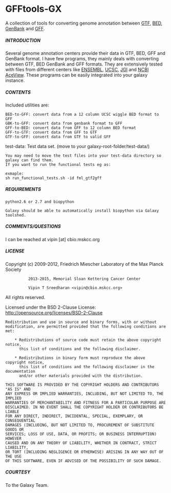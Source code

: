 GFFtools-GX 
===========

A collection of tools for converting genome annotation between [GTF](https://genome.ucsc.edu/FAQ/FAQformat.html#format4), [BED](https://genome.ucsc.edu/FAQ/FAQformat.html#format1), [GenBank](http://www.ncbi.nlm.nih.gov/Sitemap/samplerecord.html) and [GFF](https://genome.ucsc.edu/FAQ/FAQformat.html#format3).

##### INTRODUCTION

Several genome annotation centers provide their data in GTF, BED, GFF and GenBank format. I have few programs, they mainly deals with converting between GTF, BED GenBank and GFF formats. They are extensively tested with files from different centers like [ENSEMBL](http://www.ensembl.org), [UCSC](https://genome.ucsc.edu/), [JGI](http://genome.jgi.doe.gov/) and [NCBI AceView](http://www.ncbi.nlm.nih.gov/IEB/Research/Acembly/HelpJan.html). These programs can be easily integrated into your galaxy instance.

##### CONTENTS

Included utilities are: 

    BED-to-GFF: convert data from a 12 column UCSC wiggle BED format to GFF
    GBK-to-GFF: convert data from genbank format to GFF
    GFF-to-BED: convert data from GFF to 12 column BED format
    GFF-to-GTF: convert data from GFF to GTF 
    GTF-to-GFF: convert data from GTF to valid GFF

test-data: Test data set. (move to your galaxy-root-folder/test-data/)
    
    You may need to move the test files into your test-data directory so galaxy can find them. 
    If you want to run the functional tests eg as: 

    exmaple: 
    sh run_functional_tests.sh -id fml_gtf2gff

##### REQUIREMENTS

    python2.6 or 2.7 and biopython  

    Galaxy should be able to automatically install biopython via Galaxy toolshed.

##### COMMENTS/QUESTIONS 

I can be reached at vipin [at] cbio.mskcc.org 

##### LICENSE

Copyright (c) 2009-2012, Friedrich Miescher Laboratory of the Max Planck Society

              2013-2015, Memorial Sloan Kettering Cancer Center

              Vipin T Sreedharan <vipin@cbio.mskcc.org>  
All rights reserved.

Licensed under the BSD 2-Clause License: <http://opensource.org/licenses/BSD-2-Clause>
    
    Redistribution and use in source and binary forms, with or without
    modification, are permitted provided that the following conditions are met:
    
        * Redistributions of source code must retain the above copyright notice,
          this list of conditions and the following disclaimer.
    
        * Redistributions in binary form must reproduce the above copyright notice,
          this list of conditions and the following disclaimer in the documentation
          and/or other materials provided with the distribution.
    
    THIS SOFTWARE IS PROVIDED BY THE COPYRIGHT HOLDERS AND CONTRIBUTORS "AS IS" AND
    ANY EXPRESS OR IMPLIED WARRANTIES, INCLUDING, BUT NOT LIMITED TO, THE IMPLIED
    WARRANTIES OF MERCHANTABILITY AND FITNESS FOR A PARTICULAR PURPOSE ARE
    DISCLAIMED. IN NO EVENT SHALL THE COPYRIGHT HOLDER OR CONTRIBUTORS BE LIABLE
    FOR ANY DIRECT, INDIRECT, INCIDENTAL, SPECIAL, EXEMPLARY, OR CONSEQUENTIAL
    DAMAGES (INCLUDING, BUT NOT LIMITED TO, PROCUREMENT OF SUBSTITUTE GOODS OR
    SERVICES; LOSS OF USE, DATA, OR PROFITS; OR BUSINESS INTERRUPTION) HOWEVER
    CAUSED AND ON ANY THEORY OF LIABILITY, WHETHER IN CONTRACT, STRICT LIABILITY,
    OR TORT (INCLUDING NEGLIGENCE OR OTHERWISE) ARISING IN ANY WAY OUT OF THE USE
    OF THIS SOFTWARE, EVEN IF ADVISED OF THE POSSIBILITY OF SUCH DAMAGE.

##### COURTESY

To the Galaxy Team.
